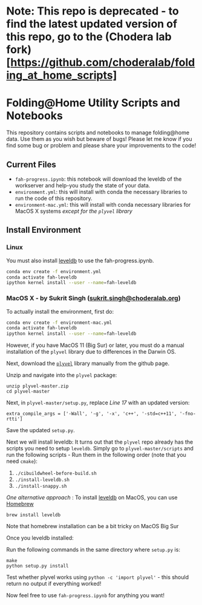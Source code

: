 # Note: This repo is deprecated - to find the latest updated version of this repo, go to the (Chodera lab fork)[https://github.com/choderalab/folding_at_home_scripts]

# Folding@Home Utility Scripts and Notebooks

This repository contains scripts and notebooks to manage folding@home data.
Use them as you wish but beware of bugs! Please let me know if you find some bug
or problem and please share your improvements to the code!

## Current Files

+ `fah-progress.ipynb`: this notebook will download the leveldb of the workserver
and help-you study the state of your data.
+ `environment.yml`: this will install with conda the necessary libraries to run
the code of this repository.
+ `environment-mac.yml`: this will install with conda necessary libraries for MacOS X systems *except for the `plyvel` library*

## Install Environment
### Linux

You must also install [leveldb](https://github.com/google/leveldb) to use the
fah-progress.ipynb. 

``` bash
conda env create -f environment.yml
conda activate fah-leveldb
ipython kernel install --user --name=fah-leveldb
```

### MacOS X - by Sukrit Singh (sukrit.singh@choderalab.org)

To actually install the environment, first do:
``` bash
conda env create -f environment-mac.yml
conda activate fah-leveldb
ipython kernel install --user --name=fah-leveldb
```

However, if you have MacOS 11 (Big Sur) or later, you must do a manual installation of the `plyvel` library due to differences in the Darwin OS.

Next, download the [`plyvel`](https://github.com/wbolster/plyvel) library manually from the github page.

Unzip and navigate into the `plyvel` package:
```
unzip plyvel-master.zip
cd plyvel-master
```

Next, in `plyvel-master/setup.py`, replace *Line 17* with an updated version:
```
extra_compile_args = ['-Wall', '-g', '-x', 'c++', '-std=c++11', '-fno-rtti']
```
Save the updated `setup.py`.

Next we will install leveldb: 
It turns out that the `plyvel` repo already has the scripts you need to setup `leveldb`. Simply go to `plyvel-master/scripts` and run the following scripts - Run them in the following order (note that you need `cmake`):
1. `./cibuildwheel-before-build.sh`
2. `./install-leveldb.sh`
3. `./install-snappy.sh`

*One alternative approach* : To install [leveldb](https://github.com/google/leveldb) on MacOS, you can use [Homebrew](https://brew.sh/)
```
brew install leveldb
```
Note that homebrew installation can be a bit tricky on MacOS Big Sur

Once you leveldb installed: 

Run the following commands in the same directory where `setup.py` is:
```
make
python setup.py install
```

Test whether plyvel works using `python -c 'import plyvel'` - this should return no output if everything worked!

Now feel free to use `fah-progress.ipynb` for anything you want!
